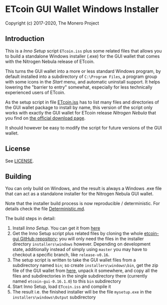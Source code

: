 # ETcoin GUI Wallet Windows Installer #

Copyright (c) 2017-2020, The Monero Project

## Introduction ##

This is a *Inno Setup* script `ETcoin.iss` plus some related files
that allows you to build a standalone Windows installer (.exe) for
the GUI wallet that comes with the Nitrogen Nebula release of ETcoin.

This turns the GUI wallet into a more or less standard Windows program,
by default installed into a subdirectory of `C:\Program Files`, a
program group with some icons in the *Start* menu, and automatic
uninstall support. It helps lowering the "barrier to entry"
somewhat, especially for less technically experienced users of
ETcoin.

As the setup script in file [ETcoin.iss](ETcoin.iss) has to list many
files and directories of the GUI wallet package to install by name,
this version of the script only works with exactly the GUI wallet
for ETcoin release *Nitrogen Nebula* that you find on
[the official download page](https://etcoin.xyz/downloads/).

It should however be easy to modify the script for future
versions of the GUI wallet.

## License ##

See [LICENSE](LICENSE).

## Building ##

You can only build on Windows, and the result is always a
Windows .exe file that can act as a standalone installer for the
Nitrogen Nebula GUI wallet.

Note that the installer build process is now reproducible / deterministic. For details check the file [Deterministic.md](Deterministic.md).

The build steps in detail:

1. Install *Inno Setup*. You can get it from [here](http://www.jrsoftware.org/isdl.php)
2. Get the Inno Setup script plus related files by cloning the whole [etcoin-gui GitHub repository](https://github.com/etcoin-project/etcoin-gui); you will only need the files in the installer directory `installers\windows` however. Depending on development state, additionally instead of simply using `master` you may have to checkout a specific branch, like `release-v0.16`.
3. The setup script is written to take the GUI wallet files from a subdirectory named `bin`; so create `installers\windows\bin`, get the zip file of the GUI wallet from [here](https://etcoin.xyz/downloads/), unpack it somewhere, and copy all the files and subdirectories in the single subdirectory there (currently named `etcoin-gui-0.16.1.0`) to this `bin` subdirectory
4. Start Inno Setup, load `ETcoin.iss` and compile it
5. The result i.e. the finished installer will be the file `mysetup.exe` in the `installers\windows\Output` subdirectory 

